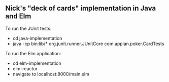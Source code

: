 ## Nick's "deck of cards" implementation in Java and Elm

To run the JUnit tests:
* cd java-implementation
* java -cp bin:lib/\* org.junit.runner.JUnitCore com.appian.poker.CardTests

To run the Elm application:
* cd elm-implementation
* elm-reactor
* navigate to localhost:8000/main.elm
